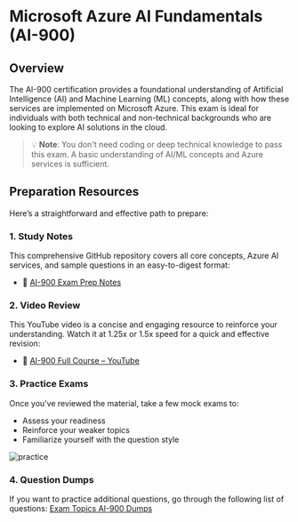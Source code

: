 # Microsoft Azure AI Fundamentals (AI-900)

## Overview
The AI-900 certification provides a foundational understanding of Artificial Intelligence (AI) and Machine Learning (ML) concepts, along with how these services are implemented on Microsoft Azure. This exam is ideal for individuals with both technical and non-technical backgrounds who are looking to explore AI solutions in the cloud.

> 💡 **Note**: You don't need coding or deep technical knowledge to pass this exam. A basic understanding of AI/ML concepts and Azure services is sufficient.

## Preparation Resources

Here’s a straightforward and effective path to prepare:

### 1. Study Notes  
This comprehensive GitHub repository covers all core concepts, Azure AI services, and sample questions in an easy-to-digest format:  
- 📄 [AI-900 Exam Prep Notes](https://github.com/anxkhn/azure-ai-900-exam-prep)

### 2. Video Review  
This YouTube video is a concise and engaging resource to reinforce your understanding. Watch it at 1.25x or 1.5x speed for a quick and effective revision:  
- 🎥 [AI-900 Full Course – YouTube](https://youtu.be/bTkUTkXrqOQ?feature=shared)

### 3. Practice Exams  
Once you’ve reviewed the material, take a few mock exams to:
- Assess your readiness  
- Reinforce your weaker topics  
- Familiarize yourself with the question style

![practice](https://github.com/user-attachments/assets/f4b65696-df7f-44f5-bfc0-17c9d0e958e6)

### 4. Question Dumps

If you want to practice additional questions, go through the following list of questions: [Exam Topics AI-900 Dumps](https://www.examtopics.com/exams/microsoft/ai-900/view/)
